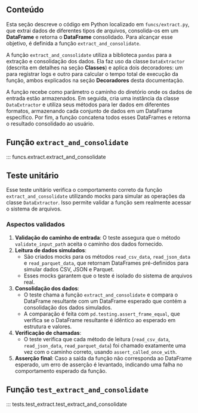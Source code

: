 ## Conteúdo

Esta seção descreve o código em Python localizado em `funcs/extract.py`, que extrai dados de diferentes tipos de arquivos, consolida-os em um **DataFrame** e retorna o **DataFrame** consolidado. Para alcançar esse objetivo, é definida a função `extract_and_consolidate`.

A função `extract_and_consolidate` utiliza a biblioteca `pandas` para a extração e consolidação dos dados. Ela faz uso da classe `DataExtractor` (descrita em detalhes na seção **Classes**) e aplica dois decoradores: um para registrar logs e outro para calcular o tempo total de execução da função, ambos explicados na seção **Decoradores** desta documentação.

A função recebe como parâmetro o caminho do diretório onde os dados de entrada estão armazenados. Em seguida, cria uma instância da classe `DataExtractor` e utiliza seus métodos para ler dados em diferentes formatos, armazenando cada conjunto de dados em um DataFrame específico. Por fim, a função concatena todos esses DataFrames e retorna o resultado consolidado ao usuário.

## Função `extract_and_consolidate`

::: funcs.extract.extract_and_consolidate

## Teste unitário

Esse teste unitário verifica o comportamento correto da função `extract_and_consolidate` utilizando mocks para simular as operações da classe `DataExtractor`. Isso permite validar a função sem realmente acessar o sistema de arquivos.

### Aspectos validados

1. **Validação do caminho de entrada**: O teste assegura que o método `validate_input_path` aceita o caminho dos dados fornecido.
2. **Leitura de dados simulados**:
      - São criados mocks para os métodos `read_csv_data`, `read_json_data` e `read_parquet_data`, que retornam DataFrames pré-definidos para simular dados CSV, JSON e Parquet.
      - Esses mocks garantem que o teste é isolado do sistema de arquivos real.
3. **Consolidação dos dados**:
      - O teste chama a função `extract_and_consolidate` e compara o DataFrame resultante com um DataFrame esperado que contém a consolidação dos dados simulados.
      - A comparação é feita com `pd.testing.assert_frame_equal`, que verifica se o DataFrame resultante é idêntico ao esperado em estrutura e valores.
4. **Verificação de chamadas**:
      - O teste verifica que cada método de leitura (`read_csv_data`, `read_json_data`, `read_parquet_data`) foi chamado exatamente uma vez com o caminho correto, usando `assert_called_once_with`.
5. **Asserção final**: Caso a saída da função não corresponda ao DataFrame esperado, um erro de asserção é levantado, indicando uma falha no comportamento esperado da função.

## Função `test_extract_and_consolidate`

::: tests.test_extract.test_extract_and_consolidate